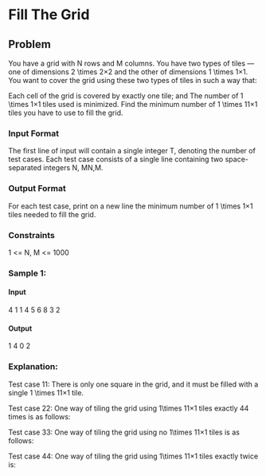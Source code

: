 # Fill The Grid
## Problem
You have a grid with N rows and M columns. You have two types of tiles — one of dimensions 2 \times 2×2 and the other of dimensions 1 \times 1×1. You want to cover the grid using these two types of tiles in such a way that:

Each cell of the grid is covered by exactly one tile; and
The number of 1 \times 1×1 tiles used is minimized.
Find the minimum number of 1 \times 11×1 tiles you have to use to fill the grid.

### Input Format
The first line of input will contain a single integer T, denoting the number of test cases.
Each test case consists of a single line containing two space-separated integers N, MN,M.
### Output Format
For each test case, print on a new line the minimum number of 1 \times 1×1 tiles needed to fill the grid.

### Constraints
1 <= N, M <= 1000
 
### Sample 1:
#### Input
4
1 1
4 5
6 8
3 2

#### Output
1
4
0
2

### Explanation:
Test case 11: There is only one square in the grid, and it must be filled with a single 1 \times 11×1 tile.

Test case 22: One way of tiling the grid using 1\times 11×1 tiles exactly 44 times is as follows:

Test case 33: One way of tiling the grid using no 1\times 11×1 tiles is as follows:

Test case 44: One way of tiling the grid using 1\times 11×1 tiles exactly twice is:

